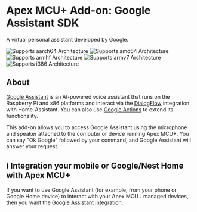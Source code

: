 # Apex MCU+ Add-on: Google Assistant SDK

A virtual personal assistant developed by Google.

![Supports aarch64 Architecture][aarch64-shield] ![Supports amd64 Architecture][amd64-shield] ![Supports armhf Architecture][armhf-shield] ![Supports armv7 Architecture][armv7-shield] ![Supports i386 Architecture][i386-shield]

## About

[Google Assistant][google-assistant] is an AI-powered voice assistant that runs on the Raspberry Pi and x86 platforms and interact via the [DialogFlow][dialogflow-integration] integration with Home-Assistant. You can also use [Google Actions][google-actions] to extend its functionality.

This add-on allows you to access Google Assistant using the microphone and speaker attached to the computer or device running Apex MCU+. You can say "Ok Google" followed by your command, and Google Assistant will answer your request.

## ℹ️ Integration your mobile or Google/Nest Home with Apex MCU+

If you want to use Google Assistant (for example, from your phone or Google Home device) to interact with your Apex MCU+ managed devices, then you want the [Google Assistant integration][google-assistant-integration].

[amd64-shield]: https://img.shields.io/badge/amd64-yes-green.svg
[armhf-shield]: https://img.shields.io/badge/armhf-no-red.svg
[armv7-shield]: https://img.shields.io/badge/armv7-yes-green.svg
[dialogflow-integration]: https://apexinfosys.in/integrations/dialogflow/
[google-actions]: https://actions.google.com/
[google-assistant-integration]: https://apexinfosys.in/integrations/google_assistant/
[google-assistant]: https://assistant.google.com/
[i386-shield]: https://img.shields.io/badge/i386-no-red.svg
[aarch64-shield]: https://img.shields.io/badge/aarch64-no-red.svg
